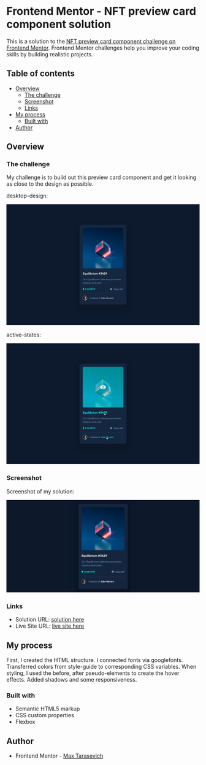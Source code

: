 # Frontend Mentor - NFT preview card component solution

This is a solution to the [NFT preview card component challenge on Frontend Mentor](https://www.frontendmentor.io/challenges/nft-preview-card-component-SbdUL_w0U). Frontend Mentor challenges help you improve your coding skills by building realistic projects. 

## Table of contents

- [Overview](#overview)
  - [The challenge](#the-challenge)
  - [Screenshot](#screenshot)
  - [Links](#links)
- [My process](#my-process)
  - [Built with](#built-with)
- [Author](#author)


## Overview

### The challenge

My challenge is to build out this preview card component and get it looking as close to the design as possible.

desktop-design:

![desktop-design](./design/desktop-design.jpg)

active-states:

![screenshot](./design/active-states.jpg)

### Screenshot

Screenshot of my solution:

![screenshot](./Screenshot.png)

### Links

- Solution URL: [solution here](https://your-solution-url.com)
- Live Site URL: [live site here](https://maxtarasevich.github.io/nft-preview-card-component-main/)

## My process

First, I сreated the HTML structure.
I connected fonts via googlefonts.
Transferred colors from style-guide to corresponding СSS variables.
When styling, I used the before, after pseudo-elements to create the hover effects. Added shadows and some responsiveness.

### Built with

- Semantic HTML5 markup
- CSS custom properties
- Flexbox

## Author

- Frontend Mentor - [Max Tarasevich](https://www.frontendmentor.io/profile/MaxTarasevich)